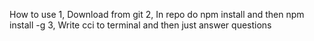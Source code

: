 How to use
1, Download from git
2, In repo do npm install and then npm install -g
3, Write cci to terminal and then just answer questions
